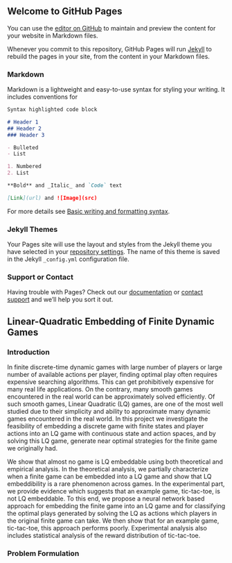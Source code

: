 ## Welcome to GitHub Pages

You can use the [editor on GitHub](https://github.com/ege-bayiz/lqembedding/edit/gh-pages/index.md) to maintain and preview the content for your website in Markdown files.

Whenever you commit to this repository, GitHub Pages will run [Jekyll](https://jekyllrb.com/) to rebuild the pages in your site, from the content in your Markdown files.

### Markdown

Markdown is a lightweight and easy-to-use syntax for styling your writing. It includes conventions for

```markdown
Syntax highlighted code block

# Header 1
## Header 2
### Header 3

- Bulleted
- List

1. Numbered
2. List

**Bold** and _Italic_ and `Code` text

[Link](url) and ![Image](src)
```

For more details see [Basic writing and formatting syntax](https://docs.github.com/en/github/writing-on-github/getting-started-with-writing-and-formatting-on-github/basic-writing-and-formatting-syntax).

### Jekyll Themes

Your Pages site will use the layout and styles from the Jekyll theme you have selected in your [repository settings](https://github.com/ege-bayiz/lqembedding/settings/pages). The name of this theme is saved in the Jekyll `_config.yml` configuration file.

### Support or Contact

Having trouble with Pages? Check out our [documentation](https://docs.github.com/categories/github-pages-basics/) or [contact support](https://support.github.com/contact) and we’ll help you sort it out.

## Linear-Quadratic Embedding of Finite Dynamic Games

### Introduction

In finite discrete-time dynamic games with large number of players or large number of available actions per player, finding optimal play often requires expensive searching algorithms. This can get prohibitively expensive for many real life applications. On the contrary, many smooth games encountered in the real world can be approximately solved efficiently. Of such smooth games, Linear Quadratic (LQ) games, are one of the most well studied due to their simplicity and ability to approximate many dynamic games encountered in the real world. In this project we investigate the feasibility of embedding a discrete game with finite states and player actions into an LQ game with continuous state and action spaces, and by solving this LQ game, generate near optimal strategies for the finite game we originally had.

We show that almost no game is LQ embeddable using both theoretical and empirical analysis. In the theoretical analysis, we partially characterize when a finite game can be embedded into a LQ game and show that LQ embeddibility is a rare phenomenon across games. In the experimental part, we provide evidence which suggests that an example game, tic-tac-toe, is not LQ embeddable. To this end, we propose a neural network based approach for embedding the finite game into an LQ game and for classifying the optimal plays generated by solving the LQ as actions which players in the original finite game can take. We then show that for an example game, tic-tac-toe, this approach performs poorly. Experimental analysis also includes statistical analysis of the reward distribution of tic-tac-toe.


### Problem Formulation


###
